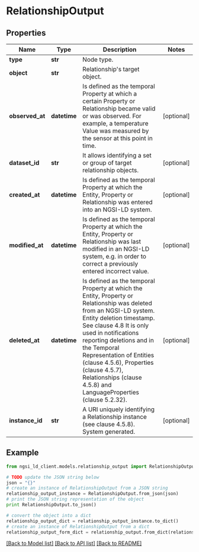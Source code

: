 # RelationshipOutput


## Properties
Name | Type | Description | Notes
------------ | ------------- | ------------- | -------------
**type** | **str** | Node type.  | 
**object** | **str** | Relationship&#39;s target object.  | 
**observed_at** | **datetime** | Is defined as the temporal Property at which a certain Property or Relationship became valid or was observed. For example, a temperature Value was measured by the sensor at this point in time.  | [optional] 
**dataset_id** | **str** | It allows identifying a set or group of target relationship objects.  | [optional] 
**created_at** | **datetime** | Is defined as the temporal Property at which the Entity, Property or Relationship was entered into an NGSI-LD system.  | [optional] 
**modified_at** | **datetime** | Is defined as the temporal Property at which the Entity, Property or Relationship was last modified in an NGSI-LD system, e.g. in order to correct a previously entered incorrect value.  | [optional] 
**deleted_at** | **datetime** | Is defined as the temporal Property at which the Entity, Property or Relationship was deleted from an NGSI-LD system.  Entity deletion timestamp. See clause 4.8 It is only used in notifications reporting deletions and in the Temporal Representation of Entities (clause 4.5.6), Properties (clause 4.5.7), Relationships (clause 4.5.8) and LanguageProperties (clause 5.2.32).  | [optional] 
**instance_id** | **str** | A URI uniquely identifying a Relationship instance (see clause 4.5.8). System generated.  | [optional] 

## Example

```python
from ngsi_ld_client.models.relationship_output import RelationshipOutput

# TODO update the JSON string below
json = "{}"
# create an instance of RelationshipOutput from a JSON string
relationship_output_instance = RelationshipOutput.from_json(json)
# print the JSON string representation of the object
print RelationshipOutput.to_json()

# convert the object into a dict
relationship_output_dict = relationship_output_instance.to_dict()
# create an instance of RelationshipOutput from a dict
relationship_output_form_dict = relationship_output.from_dict(relationship_output_dict)
```
[[Back to Model list]](../README.md#documentation-for-models) [[Back to API list]](../README.md#documentation-for-api-endpoints) [[Back to README]](../README.md)


